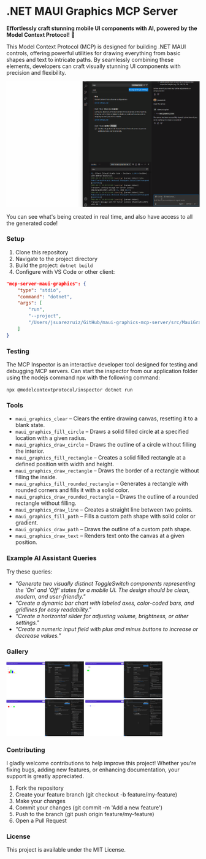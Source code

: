 # .NET MAUI Graphics MCP Server

**Effortlessly craft stunning mobile UI components with AI, powered by the Model Context Protocol!** 🚀

This Model Context Protocol (MCP) is designed for building .NET MAUI controls, offering powerful utilities for drawing everything from basic shapes and text to intricate paths. By seamlessly combining these elements, developers can craft visually stunning UI components with precision and flexibility.

![.NET MAUI Graphics MCP Server](images/maui-graphics-mcp.gif)

You can see what's being created in real time, and also have access to all the generated code!

### Setup
1. Clone this repository
2. Navigate to the project directory
3. Build the project: `dotnet build`
4. Configure with VS Code or other client:

```json
"mcp-server-maui-graphics": {
    "type": "stdio",
    "command": "dotnet",
    "args": [
        "run",
        "--project",
        "/Users/jsuarezruiz/GitHub/maui-graphics-mcp-server/src/MauiGraphicsMcp.csproj"
    ]
}
```

### Testing

The MCP Inspector is an interactive developer tool designed for testing and debugging MCP servers. Can start the inspector from our application folder using the nodejs command npx with the following command:

`npx @modelcontextprotocol/inspector dotnet run`

### Tools

* `maui_graphics_clear` – Clears the entire drawing canvas, resetting it to a blank state.
* `maui_graphics_fill_circle` – Draws a solid filled circle at a specified location with a given radius.
* `maui_graphics_draw_circle` – Draws the outline of a circle without filling the interior.
* `maui_graphics_fill_rectangle` – Creates a solid filled rectangle at a defined position with width and height.
* `maui_graphics_draw_rectangle` – Draws the border of a rectangle without filling the inside.
* `maui_graphics_fill_rounded_rectangle` – Generates a rectangle with rounded corners and fills it with a solid color.
* `maui_graphics_draw_rounded_rectangle` – Draws the outline of a rounded rectangle without filling.
* `maui_graphics_draw_line` – Creates a straight line between two points.
* `maui_graphics_fill_path` – Fills a custom path shape with solid color or gradient.
* `maui_graphics_draw_path` – Draws the outline of a custom path shape.
* `maui_graphics_draw_text` – Renders text onto the canvas at a given position.

### Example AI Assistant Queries

Try these queries:

* _"Generate two visually distinct ToggleSwitch components representing the 'On' and 'Off' states for a mobile UI. The design should be clean, modern, and user-friendly."_
* _"Create a dynamic bar chart with labeled axes, color-coded bars, and gridlines for easy readability."_
* _"Create a horizontal slider for adjusting volume, brightness, or other settings."_
* _"Create a numeric input field with plus and minus buttons to increase or decrease values."_

### Gallery

<img src="images/chart.png" width="40%"></img> <img src="images/toggleswitch.png" width="40%"></img> <img src="images/numericupdown.png" width="40%"></img> <img src="images/slider.png" width="40%"></img>

### Contributing

I gladly welcome contributions to help improve this project! Whether you're fixing bugs, adding new features, or enhancing documentation, your support is greatly appreciated.

1. Fork the repository
2. Create your feature branch (git checkout -b feature/my-feature)
3. Make your changes
4. Commit your changes (git commit -m 'Add a new feature')
5. Push to the branch (git push origin feature/my-feature)
6. Open a Pull Request

### License

This project is available under the MIT License.
